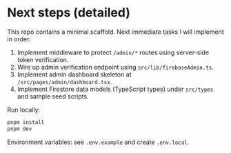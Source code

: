 # Next steps (detailed)

This repo contains a minimal scaffold. Next immediate tasks I will implement in order:

1. Implement middleware to protect `/admin/*` routes using server-side token verification.
2. Wire up admin verification endpoint using `src/lib/firebaseAdmin.ts`.
3. Implement admin dashboard skeleton at `/src/pages/admin/dashboard.tsx`.
4. Implement Firestore data models (TypeScript types) under `src/types` and sample seed scripts.

Run locally:

```powershell
pnpm install
pnpm dev
```

Environment variables: see `.env.example` and create `.env.local`.

